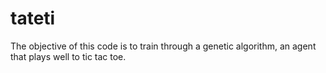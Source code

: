# tateti
The objective of this code is to train through a genetic algorithm, an agent that plays well to tic tac toe.
